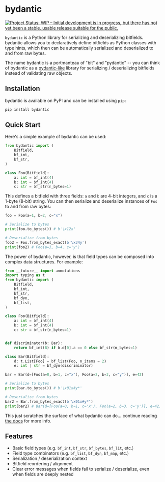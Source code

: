 # bydantic

[![Project Status: WIP – Initial development is in progress, but there has not yet been a stable, usable release suitable for the public.](https://www.repostatus.org/badges/latest/wip.svg)](https://www.repostatus.org/#wip)

`bydantic` is a Python library for serializing and deserializing bitfields.
bydantic allows you to declaratively define bitfields as Python classes with
type hints, which then can be automatically serialized and deserialized to and
from raw bytes.

The name bydantic is a portmanteau of "bit" and "pydantic" -- you can think of
bydantic as a [pydantic-like](https://docs.pydantic.dev) library for serializing
/ deserializing bitfields instead of validating raw objects.

## Installation

bydantic is available on PyPI and can be installed using `pip`:

```bash
pip install bydantic
```

## Quick Start

Here's a simple example of bydantic can be used:

```python
from bydantic import (
    Bitfield,
    bf_int,
    bf_str,
)

class Foo(Bitfield):
    a: int = bf_int(4)
    b: int = bf_int(4)
    c: str = bf_str(n_bytes=1)
```

This defines a bitfield with three fields: `a` and `b` are 4-bit integers, and
`c` is a 1-byte (8-bit) string. You can then serialize and deserialize instances
of `Foo` to and from raw bytes:

```python
foo = Foo(a=1, b=2, c="x")

# Serialize to bytes
print(foo.to_bytes()) # b'\x12x'

# Deserialize from bytes
foo2 = Foo.from_bytes_exact(b'\x34y')
print(foo2) # Foo(a=3, b=4, c='y')
```

The power of bydantic, however, is that field types can be composed into complex
data structures. For example:

```python
from __future__ import annotations
import typing as t
from bydantic import (
    Bitfield,
    bf_int,
    bf_str,
    bf_dyn,
    bf_list,
)

class Foo(Bitfield):
    a: int = bf_int(4)
    b: int = bf_int(4)
    c: str = bf_str(n_bytes=1)


def discriminator(b: Bar):
    return bf_int(8) if b.d[0].a == 0 else bf_str(n_bytes=1)

class Bar(Bitfield):
    d: t.List[Foo] = bf_list(Foo, n_items = 2)
    e: int | str = bf_dyn(discriminator)

bar = Bar(d=[Foo(a=0, b=1, c="x"), Foo(a=2, b=3, c="y")], e=42)

# Serialize to bytes
print(bar.to_bytes()) # b'\x01x#y*'

# Deserialize from bytes
bar2 = Bar.from_bytes_exact(b'\x01x#y*')
print(bar2) # Bar(d=[Foo(a=0, b=1, c='x'), Foo(a=2, b=3, c='y')], e=42)
```

This just scratches the surface of what bydantic can do... continue reading
[the docs](basic_field_types.md) for more info.

## Features

- Basic field types (e.g. `bf_int`, `bf_str`, `bf_bytes`, `bf_lit`, etc.)
- Field type combinators (e.g. `bf_list`, `bf_dyn`, `bf_map`, etc.)
- Serialization / deserialization context
- Bitfield reordering / alignment
- Clear error messages when fields fail to serialize / deserialize, even when
  fields are deeply nested
